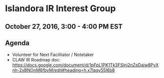 # Islandora IR Interest Group
## October 27, 2016, 3:00 - 4:00 PM EST

## Agenda
* Volunteer for Next Facilitator / Notetaker
* CLAW IR Roadmap doc: https://docs.google.com/document/d/1pFpL1PK1Tk3FSini2nZeDajw8PyXnh-2xBNOnM6fbvM/edit#heading=h.x7lagv55l6b8

